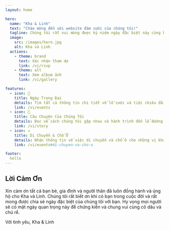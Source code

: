 ```yaml
---
layout: home

hero:
  name: "Kha & Linh"
  text: "Chào mừng đến với website đám cưới của chúng tôi!"
  tagline: Chúng tôi rất vui mừng được kỷ niệm ngày đặc biệt này cùng bạn.
  image:
    src: /images/hero.jpg
    alt: Kha và Linh
  actions:
    - theme: brand
      text: Xác nhận tham dự
      link: /vi/rsvp
    - theme: alt
      text: Xem album ảnh
      link: /vi/gallery

features:
  - icon: 🎉
    title: Ngày Trọng Đại
    details: Tìm tất cả thông tin chi tiết về lễ cưới và tiệc chiêu đãi.
    link: /vi/events
  - icon: 💖
    title: Câu Chuyện Của Chúng Tôi
    details: Đọc về cách chúng tôi gặp nhau và hành trình đến lễ đường.
    link: /vi/story
  - icon: ✈️
    title: Di Chuyển & Chỗ Ở
    details: Nhận thông tin về việc di chuyển và chỗ ở cho những vị khách ở xa của chúng tôi.
    link: /vi/events#di-chuyen-va-cho-o

footer:
  hello
---
```


## Lời Cảm Ơn

Xin cảm ơn tất cả bạn bè, gia đình và người thân đã luôn đồng hành và ủng hộ cho Kha và Linh.
Chúng tôi rất biết ơn khi có bạn trong cuộc đời và rất mong được chia sẻ ngày đặc biệt của chúng tôi với bạn.
Hy vọng mọi người sẽ có mặt ngày quan trọng này để chứng kiến và chung vui cùng cô dâu và chú rể.

Với tình yêu,
Kha & Linh

